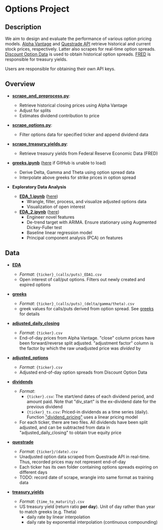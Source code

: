 # Options Project

## Description
We aim to design and evaluate the performance of various option pricing models.  [Alpha Vantage](https://www.alphavantage.co) and [Questrade API](https://www.questrade.com/api) retrieve historical and current stock prices, respectively. Latter also scrapes for real-time option spreads. [Discount Option Data](https://discountoptiondata.com) is used to obtain historical option spreads. [FRED](https://fred.stlouisfed.org/categories/115) is responsible for treasury yields.

Users are responsible for obtaining their own API keys.

## Overview

- [**scrape_and_preprocess.py**](https://github.com/thejacktan/Options_Analysis/blob/master/src/scrape_and_preprocess.py): 
    - Retrieve historical closing prices using Alpha Vantage
    - Adjust for splits
    - Estimates dividend contribution to price

- [**scrape_options.py**](https://github.com/thejacktan/Options_Analysis/blob/master/src/scrape_options.py):
    - Filter options data for specified ticker and append dividend data

- [**scrape_treasury_yields.py**](https://github.com/thejacktan/Options_Analysis/blob/master/src/scrape_treasury_yields.py):
    - Retrieve treasury yields from Federal Reserve Economic Data (FRED)

- [**greeks.ipynb**](https://github.com/jacktan1/Options-Project/blob/master/src/greeks.ipynb) ([here](https://nbviewer.jupyter.org/github/thejacktan/Options_Analysis/blob/master/src/greeks.ipynb) if GitHub is unable to load)
    - Derive Delta, Gamma and Theta using option spread data
    - Interpolate above greeks for strike prices in option spread

- **Exploratory Data Analysis**
    - [**EDA_1.ipynb**](https://github.com/thejacktan/Options_Analysis/blob/master/src/EDA_1.ipynb) ([here](https://nbviewer.jupyter.org/github/thejacktan/Options_Analysis/blob/master/src/EDA_1.ipynb))
        - Wrangle, filter, process, and visualize adjusted options data
        - Visualization of open interest
    - [**EDA_2.ipynb**](https://github.com/thejacktan/Options_Analysis/blob/master/src/EDA_2.ipynb) ([here](https://nbviewer.jupyter.org/github/thejacktan/Options_Analysis/blob/master/src/EDA_2.ipynb))
        - Engineer novel features
        - De-trend target with ARIMA. Ensure stationary using Augmented Dickey-Fuller test
        - Baseline linear regression model
        - Principal component analysis (PCA) on features

## Data

  - [**EDA**](https://github.com/jacktan1/Options-Project/tree/master/data/EDA)
    - *Format*: `{ticker}_(calls/puts)_EDA1.csv` 
    - Open interest of call/put options. Filters out newly created and expired options
    
  - [**greeks**](https://github.com/jacktan1/Options-Project/tree/master/data/greeks)
    - *Format*: `{ticker}_(calls/puts)_(delta/gamma/theta).csv` 
    - greek values for calls/puts derived from option spread. See [greeks](https://github.com/jacktan1/Options-Project/blob/master/src/greeks.ipynb) for details
  
  - [**adjusted_daily_closing**](https://github.com/jacktan1/Options-Project/tree/master/data/adjusted_daily_closing)
    - *Format*: `{ticker}.csv`
    - End-of-day prices from Alpha Vantage. "close" column prices have been forward/reverse split adjusted. "adjustment factor" column is the factor by which the raw unadjusted price was *divided* by
  
  - [**adjusted_options**](https://github.com/jacktan1/Options-Project/tree/master/data/adjusted_options)
    - *Format*: `{ticker}.csv`
    - Adjusted end-of-day option spreads from Discount Option Data
  
  - [**dividends**](https://github.com/jacktan1/Options-Project/tree/master/data/dividends)
    - *Format*:
      - `{ticker}.csv`: The start/end dates of each dividend period, and amount paid. Note that "div_start" is the ex-dividend date for the previous dividend
      - `{ticker}_ts.csv`: Priced-in dividends as a time series (daily).  Function ["dividend_pricing"](https://github.com/jacktan1/Options-Project/blob/master/src/model_fun.py) uses a linear pricing model
    - For each ticker, there are two files. All dividends have been split adjusted, and can be subtracted from data in "adjusted_daily_closing" to obtain true equity price
      
  - [**questrade**](https://github.com/jacktan1/Options-Project/tree/master/data/questrade)
    - *Format*: `{ticker}/(date).csv`
    - Unadjusted option data scraped from Questrade API in real-time. Thus, recorded prices may not represent end-of-day
    - Each ticker has its own folder containing options spreads expiring on different days 
    - TODO: record date of scrape, wrangle into same format as training data
    
  - [**treasury_yields**](https://github.com/jacktan1/Options-Project/tree/master/data/treasury_yields)
    - *Format*: `{time_to_maturity}.csv`
    - US treasury yield (return ratio **per day**). Unit of day rather than year to match greeks (e.g. Theta)
        - daily rate by linear interpolation
        - daily rate by exponential interpolation (continuous compounding)
